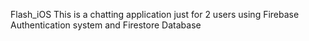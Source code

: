 Flash_iOS
This is a chatting application just for 2 users using Firebase Authentication system and Firestore Database
